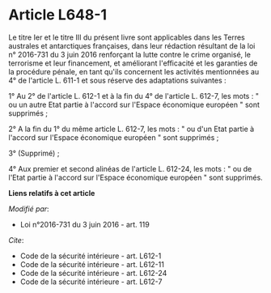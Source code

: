 # Article L648-1

Le titre Ier et le titre III du présent livre sont applicables dans les     Terres australes et antarctiques françaises, dans
leur rédaction résultant de la loi n° 2016-731 du 3 juin 2016 renforçant la lutte contre le crime organisé, le terrorisme et
leur financement, et améliorant l'efficacité et les garanties de la procédure pénale,  en tant qu'ils concernent les
activités mentionnées au 4° de l'article L. 611-1 et sous réserve des adaptations suivantes : 

1° Au 2° de l'article L. 612-1 et à la fin du 4° de l'article L. 612-7, les mots : " ou un autre Etat partie à l'accord sur
l'Espace économique européen " sont supprimés ; 

2° A la fin du 1° du même article L. 612-7, les mots : " ou d'un Etat partie à l'accord sur l'Espace économique européen "
sont supprimés ; 

3° (Supprimé) ; 

4° Aux premier et second alinéas de l'article L. 612-24, les mots : " ou de l'Etat partie à l'accord sur l'Espace économique
européen " sont supprimés.

**Liens relatifs à cet article**

_Modifié par_:

  - Loi n°2016-731 du 3 juin 2016 - art. 119

_Cite_:

  - Code de la sécurité intérieure - art. L612-1
  - Code de la sécurité intérieure - art. L612-11
  - Code de la sécurité intérieure - art. L612-24
  - Code de la sécurité intérieure - art. L612-7
